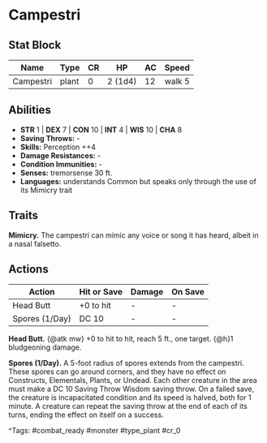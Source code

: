 # Campestri

## Stat Block

| Name | Type | CR | HP | AC | Speed |
|------|------|----|----|----|-------|
| Campestri | plant | 0 | 2 (1d4) | 12 | walk 5 |

## Abilities

- **STR** 1 | **DEX** 7 | **CON** 10 | **INT** 4 | **WIS** 10 | **CHA** 8
- **Saving Throws:** -  
- **Skills:** Perception ++4  
- **Damage Resistances:** -  
- **Condition Immunities:** -  
- **Senses:** tremorsense 30 ft.  
- **Languages:** understands Common but speaks only through the use of its Mimicry trait

## Traits

**Mimicry.** The campestri can mimic any voice or song it has heard, albeit in a nasal falsetto.


## Actions

| Action | Hit or Save | Damage | On Save |
|--------|--------------|--------|----------|
| Head Butt | +0 to hit | - | - |
| Spores (1/Day) | DC 10 | - | - |

**Head Butt.** {@atk mw} +0 to hit to hit, reach 5 ft., one target. {@h}1 bludgeoning damage.

**Spores (1/Day).** A 5-foot radius of spores extends from the campestri. These spores can go around corners, and they have no effect on Constructs, Elementals, Plants, or Undead. Each other creature in the area must make a DC 10 Saving Throw Wisdom saving throw. On a failed save, the creature is incapacitated condition and its speed is halved, both for 1 minute. A creature can repeat the saving throw at the end of each of its turns, ending the effect on itself on a success.


^Tags: #combat_ready #monster #type_plant #cr_0